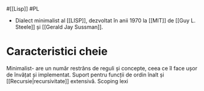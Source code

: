 #[[Lisp]] #PL 
- Dialect minimalist al [[LISP]], dezvoltat în anii 1970 la [[MIT]] de [[Guy L. Steele]] și [[Gerald Jay Sussman]]. 
# Caracteristici cheie
Minimalist- are un număr restrâns de reguli și concepte, ceea ce îl face ușor de învățat și implementat.
Suport pentru funcții de ordin înalt și [[Recursie|recursivitate]] extensivă.
Scoping lexi